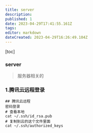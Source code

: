 ```yaml
---
title: server
description: 
published: 1
date: 2023-04-29T17:41:55.161Z
tags: 
editor: markdown
dateCreated: 2023-04-29T16:26:49.104Z
---
```


[toc]

### server
> 服务器相关的



### 1.腾讯云远程登录
```shell
## 腾讯云远程
密码登录
# 查看本地 
cat ~/.ssh/id_rsa.pub
# 复制到云的这个文件里面
cat ~/.ssh/authorized_keys
```
